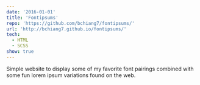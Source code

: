 ```yaml
---
date: '2016-01-01'
title: 'Fontipsums'
repo: 'https://github.com/bchiang7/fontipsums/'
url: 'http://bchiang7.github.io/fontipsums/'
tech:
  - HTML
  - SCSS
show: true
---
```


Simple website to display some of my favorite font pairings combined with some fun lorem ipsum variations found on the web.
